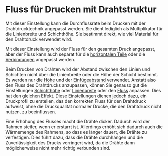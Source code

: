 Fluss für Drucken mit Drahtstruktur
====
Mit dieser Einstellung kann die Durchflussrate beim Drucken mit der Drahtdrucktechnik angepasst werden. Sie dient lediglich als Multiplikator für die Linienbreite und Schichthöhe. Sie bestimmt direkt, wie viel Material für den Drahtdruck verwendet wird.

Mit dieser Einstellung wird der Fluss für den gesamten Druck angepasst, aber der Fluss kann auch separat für die [horizontalen Teile](wireframe_flow_flat.md) oder die [Verbindungen](wireframe_flow_connection.md) angepasst werden.

Beim Drucken von Drähten wird der Abstand zwischen den Linien und Schichten nicht über die Linienbreite oder die Höhe der Schicht bestimmt. Es werden nur die [Höhe](wireframe_height.md) und der [Einfügeabstand](wireframe_roof_inset.md) verwendet. Anstatt also den Fluss des Drahtdrucks anzupassen, können Sie genauso gut die Einstellungen [Schichthöhe](../resolution/layer_height.md) oder [Linienbreite](../resolution/line_width.md) oder den [Fluss](../material/material_flow.md) anpassen. Dies hat den gleichen Effekt. Diese Einstellungen dienen jedoch dazu, ein Druckprofil zu erstellen, das den korrekten Fluss für den Drahtdruck aufweist, ohne die Druckqualität normaler Drucke, die den Drahtdruck nicht nutzen, zu beeinflussen.

Eine Erhöhung des Flusses macht die Drähte dicker. Dadurch wird der Rahmen steifer, wenn er erstarrt ist. Allerdings erhöht sich dadurch auch die Wärmemenge des Rahmens, so dass es länger dauert, die Drähte zu verfestigen. Dies führt dazu, dass die Drähte durchhängen und die Zuverlässigkeit des Drucks verringert wird, da die Drähte dann möglicherweise nicht mehr richtig verbunden sind.